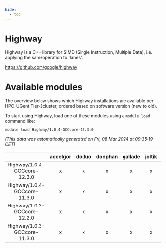 ```yaml
---
hide:
  - toc
---
```


Highway
=======


Highway is a C++ library for SIMD (Single Instruction, Multiple Data), i.e. applying the sameoperation to 'lanes'.

https://github.com/google/highway
# Available modules


The overview below shows which Highway installations are available per HPC-UGent Tier-2cluster, ordered based on software version (new to old).

To start using Highway, load one of these modules using a `module load` command like:

```shell
module load Highway/1.0.4-GCCcore-12.3.0
```

*(This data was automatically generated on Fri, 08 Mar 2024 at 09:35:19 CET)*  

| |accelgor|doduo|donphan|gallade|joltik|skitty|
| :---: | :---: | :---: | :---: | :---: | :---: | :---: |
|Highway/1.0.4-GCCcore-12.3.0|x|x|x|x|x|x|
|Highway/1.0.4-GCCcore-11.3.0|x|x|x|x|x|x|
|Highway/1.0.3-GCCcore-12.2.0|x|x|x|x|x|x|
|Highway/1.0.3-GCCcore-11.3.0|x|x|x|x|x|x|
